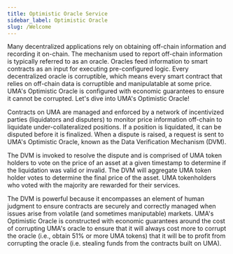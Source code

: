 ```yaml
---
title: Optimistic Oracle Service
sidebar_label: Optimistic Oracle 
slug: /Welcome
---
```


Many decentralized applications rely on obtaining off-chain information and recording it on-chain.  The mechanism used to report off-chain information is typically referred to as an oracle.  Oracles feed information to smart contracts as an input for executing pre-configured logic. Every decentralized oracle is corruptible, which means every smart contract that relies on off-chain data is corruptible and manipulatable at some price. UMA's Optimistic Oracle is configured with economic guarantees to ensure it cannot be corrupted. Let's dive into UMA's Optimistic Oracle!

Contracts on UMA are managed and enforced by a network of incentivized parties (liquidators and disputers) to monitor price information off-chain to liquidate under-collateralized positions. If a position is liquidated, it can be disputed before it is finalized. When a dispute is raised, a request is sent to UMA's Optimistic Oracle, known as the Data Verification Mechanism (DVM). 

The DVM is invoked to resolve the dispute and is comprised of UMA token holders to vote on the price of an asset at a given timestamp to determine if the liquidation was valid or invalid. The DVM will aggregate UMA token holder votes to determine the final price of the asset. UMA tokenholders who voted with the majority are rewarded for their services. 

The DVM is powerful because it encompasses an element of human judgment to ensure contracts are securely and correctly managed when issues arise from volatile (and sometimes maniputable) markets. UMA's Optimistic Oracle is constructed with economic guarantees around the cost of corrupting UMA's oracle to ensure that it will always cost more to corrupt the oracle (i.e., obtain 51% or more UMA tokens) that it will be to profit from corrupting the oracle (i.e. stealing funds from the contracts built on UMA). 
